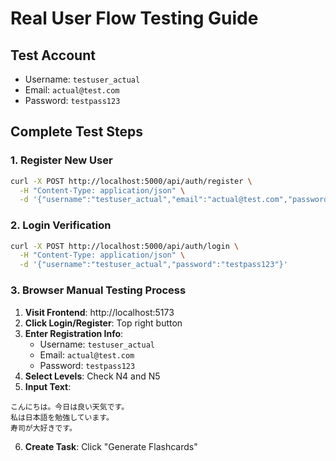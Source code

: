 # Real User Flow Testing Guide

## Test Account
- Username: `testuser_actual`
- Email: `actual@test.com`
- Password: `testpass123`

## Complete Test Steps

### 1. Register New User
```bash
curl -X POST http://localhost:5000/api/auth/register \
  -H "Content-Type: application/json" \
  -d '{"username":"testuser_actual","email":"actual@test.com","password":"testpass123"}'
```

### 2. Login Verification
```bash
curl -X POST http://localhost:5000/api/auth/login \
  -H "Content-Type: application/json" \
  -d '{"username":"testuser_actual","password":"testpass123"}'
```

### 3. Browser Manual Testing Process

1. **Visit Frontend**: http://localhost:5173
2. **Click Login/Register**: Top right button
3. **Enter Registration Info**:
   - Username: `testuser_actual`
   - Email: `actual@test.com`
   - Password: `testpass123`
4. **Select Levels**: Check N4 and N5
5. **Input Text**:
```
こんにちは。今日は良い天気です。
私は日本語を勉強しています。
寿司が大好きです。
```
6. **Create Task**: Click "Generate Flashcards"